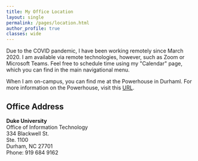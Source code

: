 ```yaml
---
title: My Office Location
layout: single 
permalink: /pages/location.html
author_profile: true
classes: wide
---
```


Due to the COVID pandemic, I have been working remotely since March 2020. I am available via remote technologies, however, such as Zoom or Microsoft Teams. Feel free to schedule time using my "Calendar" page, which you can find in the main navigational menu.  

When I am on-campus, you can find me at the Powerhouse in Durhaml. For more information on the Powerhouse, visit this [URL](https://oit.duke.edu/about/locations).

## Office Address

**Duke University**  
Office of Information Technology  
334 Blackwell St.  
Ste. 1100  
Durham, NC 27701  
Phone: 919 684 9162 
